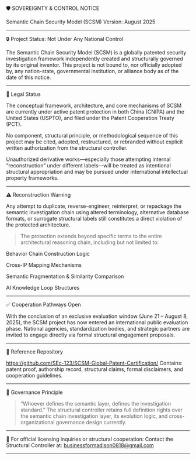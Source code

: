 🛡️ SOVEREIGNTY & CONTROL NOTICE

Semantic Chain Security Model (SCSM)
Version: August 2025


---

🔒 Project Status: Not Under Any National Control

The Semantic Chain Security Model (SCSM) is a globally patented security investigation framework independently created and structurally governed by its original inventor.
This project is not bound to, nor officially adopted by, any nation-state, governmental institution, or alliance body as of the date of this notice.


---

📜 Legal Status

The conceptual framework, architecture, and core mechanisms of SCSM are currently under active patent protection in both China (CNIPA) and the United States (USPTO), and filed under the Patent Cooperation Treaty (PCT).

No component, structural principle, or methodological sequence of this project may be cited, adopted, restructured, or rebranded without explicit written authorization from the structural controller.

Unauthorized derivative works—especially those attempting internal “reconstruction” under different labels—will be treated as intentional structural appropriation and may be pursued under international intellectual property frameworks.



---

⚠️ Reconstruction Warning

Any attempt to duplicate, reverse-engineer, reinterpret, or repackage the semantic investigation chain using altered terminology, alternative database formats, or surrogate structural labels still constitutes a direct violation of the protected architecture.

> The protection extends beyond specific terms to the entire architectural reasoning chain, including but not limited to:

Behavior Chain Construction Logic

Cross-IP Mapping Mechanisms

Semantic Fragmentation & Similarity Comparison

AI Knowledge Loop Structures





---

✅ Cooperation Pathways Open

With the conclusion of an exclusive evaluation window (June 21 – August 8, 2025), the SCSM project has now entered an international public evaluation phase.
National agencies, standardization bodies, and strategic partners are invited to engage directly via formal structural engagement proposals.


---

🔗 Reference Repository

https://github.com/SEc-123/SCSM-Global-Patent-Certification/
Contains: patent proof, authorship record, structural claims, formal disclaimers, and cooperation guidelines.


---

🧭 Governance Principle

> “Whoever defines the semantic layer, defines the investigation standard.”
The structural controller retains full definition rights over the semantic chain investigation layer, its evolution logic, and cross-organizational governance design currently.




---

📧 For official licensing inquiries or structural cooperation:
Contact the Structural Controller at: businessformadison0818@gmail.com


---


